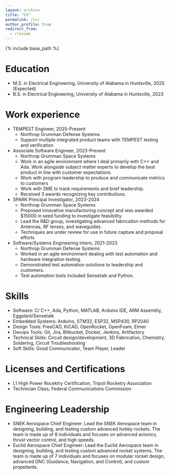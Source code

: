 ```yaml
---
layout: archive
title: "CV"
permalink: /cv/
author_profile: true
redirect_from:
  - /resume
---
```


{% include base_path %}

Education
======
* M.S. in Electrical Engineering, University of Alabama in Huntsville, 2025 (Expected)
* B.S. in Electrical Engineering, University of Alabama in Huntsville, 2023

Work experience
======
* TEMPEST Engineer, 2025-Present
  * Northrop Grumman Defense Systems
  * Support multiple integrated product teams with TEMPEST testing and verification
* Associate Software Engineer, 2023-Present
  * Northrop Grumman Space Systems
  * Work in an agile environment where I deal primarily with C++ and Ada. Work alongside subject matter experts to develop the best product in line with customer expectations. 
  * Work with program leadership to produce and communicate metrics to customers
  * Work with SME to track requirements and brief leadership.
  * Received 3 awards recognizing key contributions.
* SPARK Principal Investigator, 2023-2024
  * Northrop Grumman Space Systems
  * Proposed innovative manufacturing concept and was awarded $15000 in seed funding to investigate feasibility.
  * Lead the R&D group, investigating advanced fabrication methods for Antennas, RF lenses, and waveguides. 
  * Techniques are under review for use in future capture and proposal efforts
* Software/Systems Engineering Intern, 2021-2023
  * Northrop Grumman Defense Systems
  * Worked in an agile environment dealing with test automation and hardware integration testing. 
  * Demonstrated test automation solutions to leadership and customers.
  * Test automation tools included Sensetalk and Python.
  
Skills
======
* Software: C/ C++, Ada, Python, MATLAB, Arduino IDE, ARM Assembly, Eggplant/Sensetalk
* Embedded Systems: Arduino, STM32, ESP32, MSP430, RP2040
* Design Tools: FreeCAD, KiCAD, OpenRocket, OpenFoam, Elmer
* Devops Tools: Git, Jira, Bitbucket, Docker, Jenkins, Artifactory
* Technical Skills: Circuit design/development, 3D Fabrication, Chemistry, Soldering, Circuit Troubleshooting
* Soft Skills: Good Communicator, Team Player, Leader

Licenses and Certifications
======
* L1 High Power Rocektry Certification, Tripoli Rocketry Association
* Technician Class, Federal Communications Commission

Engineering Leadership
======
* SNEK Aerospace Chief Engineer: Lead the SNEK Aerospace team in designing, building, and testing custom advanced hobby rockets. The team is made up of 8 individuals and focuses on advanced avionics, thrust vector control, and high speeds.
* Euclid Aerospace Chief Engineer: Lead the Euclid Aerospace team in designing, building, and testing custom advanced rocket systems. The team is made up of 7 individuals and focuses on modular rocket design, advanced GNC (Guidance, Navigation, and Control), and custom propellants.